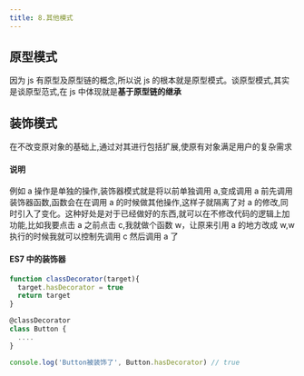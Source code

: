 ```yaml
---
title: 8.其他模式
---
```


## 原型模式

因为 js 有原型及原型链的概念,所以说 js 的根本就是原型模式。谈原型模式,其实是谈原型范式,在 js 中体现就是**基于原型链的继承**

## 装饰模式

在不改变原对象的基础上,通过对其进行包括扩展,使原有对象满足用户的复杂需求

#### 说明

例如 a 操作是单独的操作,装饰器模式就是将以前单独调用 a,变成调用 a 前先调用装饰器函数,函数会在在调用 a 的时候做其他操作,这样子就隔离了对 a 的修改,同时引入了变化。这种好处是对于已经做好的东西,就可以在不修改代码的逻辑上加功能,比如我要点击 a 之前点击 c,我就做个函数 w，让原来引用 a 的地方改成 w,w 执行的时候我就可以控制先调用 c 然后调用 a 了

#### ES7 中的装饰器

```js
function classDecorator(target){
  target.hasDecorator = true
  return target
}

@classDecorator
class Button {
  ....
}

console.log('Button被装饰了', Button.hasDecorator) // true
```
